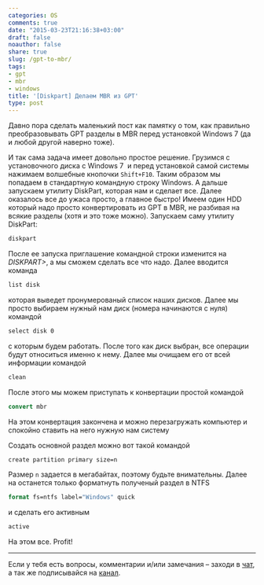 ```yaml
---
categories: OS
comments: true
date: "2015-03-23T21:16:38+03:00"
draft: false
noauthor: false
share: true
slug: /gpt-to-mbr/
tags:
- gpt
- mbr
- windows
title: '[Diskpart] Делаем MBR из GPT'
type: post
---
```


Давно пора сделать маленький пост как памятку о том, как правильно преобразовывать GPT разделы в MBR перед установкой Windows 7 (да и любой другой наверно тоже).

И так сама задача имеет довольно простое решение. Грузимся с установочного диска с Windows 7  и перед установкой самой системы нажимаем волшебные кнопочки `Shift+F10`. Таким образом мы попадаем в стандартную командную строку Windows. А дальше запускаем утилиту DiskPart, которая нам и сделает все. 
Далее оказалось все до ужаса просто, а главное быстро! Имеем один HDD который надо просто конвертировать из GPT в MBR, не разбивая на всякие разделы (хотя и это тоже можно). Запускаем саму утилиту DiskPart:

```cmd
diskpart
```

После ее запуска приглашение командной строки изменится на *DISKPART\>*, а мы сможем сделать все что надо. Далее вводится команда

```cmd
list disk
```

которая выведет пронумерованый список наших дисков. Далее мы просто выбираем нужный нам диск (номера начинаются с нуля) командой

```cmd
select disk 0
```

с которым будем работать. После того как диск выбран, все операции будут относиться именно к нему. Далее мы очищаем его от всей информации командой

```cmd
clean
```

После этого мы можем приступать к конвертации простой командой

```cmd
convert mbr
```

На этом конвертация закончена и можно перезагружать компьютер и спокойно ставить на него нужную нам систему

Создать основной раздел можно вот такой командой

```cmd
create partition primary size=n
```

Размер `n` задается в мегабайтах, поэтому будьте внимательны. Далее на останется только форматнуть полученый раздел в NTFS

```cmd
format fs=ntfs label="Windows" quick
```

и сделать его активным

```cmd
active
```

На этом все. Profit!

---
Если у тебя есть вопросы, комментарии и/или замечания – заходи в [чат](https://ttttt.me/jtprogru_chat), а так же подписывайся на [канал](https://ttttt.me/jtprogru_channel).
